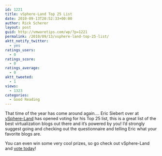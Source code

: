 ```yaml
---
id: 1221
title: vSphere-Land Top 25 List
date: 2010-09-13T20:52:33+00:00
author: Rick Scherer
layout: post
guid: http://vmwaretips.com/wp/?p=1221
permalink: /2010/09/13/vsphere-land-top-25-list/
aktt_notify_twitter:
  - yes
ratings_users:
  - 0
ratings_score:
  - 0
ratings_average:
  - 0
aktt_tweeted:
  - 1
views:
  - 1323
categories:
  - Good Reading
---
```

That time of the year has come around again&#8230;. Eric Siebert over at <a href="http://vsphere-land.com/news/voting-now-open-for-the-top-25-vmware-virtualization-blogs.html" target="_blank">vSphere-Land</a> has opened voting for his Top 25 list, this is a great list of the best virtualization blogs out there and it&#8217;s powered by you! I&#8217;d strongly suggest going and checking out the questionnaire and telling Eric what your favorite blogs are.

You can even win some very cool prizes, so go check out vSphere-Land and <a href="http://vsphere-land.com/news/voting-now-open-for-the-top-25-vmware-virtualization-blogs.html" target="_blank">vote today</a>!